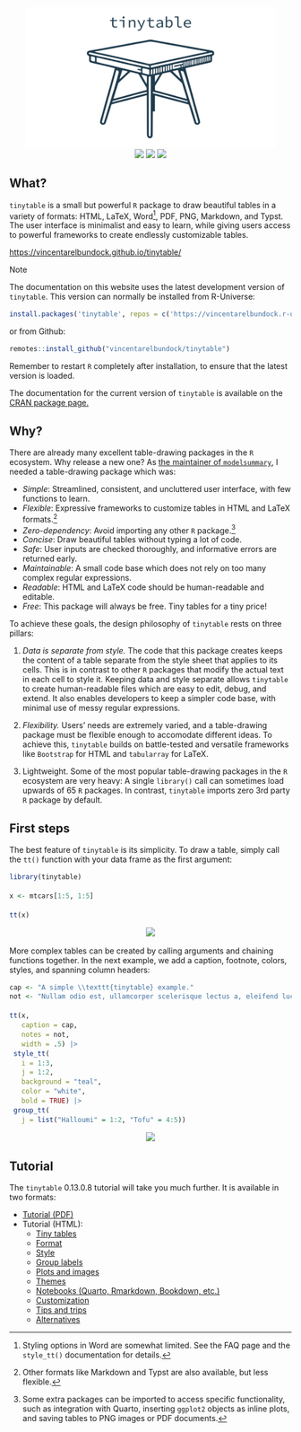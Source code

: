 

<p align="center">

<img src="man/figures/gallery/tinytable_gallery.gif" height = "250" class = "center">
<br> <!-- badges: start -->
<a href = "https://github.com/vincentarelbundock/tinytable/blob/main/LICENSE.md" target = "_blank"><img src="https://img.shields.io/badge/license-GPLv3-blue"></a>
<a href = "https://vincentarelbundock.github.io/tinytable/" target = "_blank"><img src="https://img.shields.io/static/v1?label=Website&message=Visit&color=blue"></a>
<a href = "https://cran.r-project.org/package=tinytable" target = "_blank"><img src="https://cranlogs.r-pkg.org/badges/tinytable"></a>
<!-- badges: end -->
</p>

## What?

`tinytable` is a small but powerful `R` package to draw beautiful tables
in a variety of formats: HTML, LaTeX, Word[^1], PDF, PNG, Markdown, and
Typst. The user interface is minimalist and easy to learn, while giving
users access to powerful frameworks to create endlessly customizable
tables.

<https://vincentarelbundock.github.io/tinytable/>

> [!NOTE]
>
> The documentation on this website uses the latest development version
> of `tinytable`. This version can normally be installed from
> R-Universe:
>
> ``` r
> install.packages('tinytable', repos = c('https://vincentarelbundock.r-universe.dev', 'https://cloud.r-project.org'))
> ```
>
> or from Github:
>
> ``` r
> remotes::install_github("vincentarelbundock/tinytable")
> ```
>
> Remember to restart `R` completely after installation, to ensure that
> the latest version is loaded.
>
> The documentation for the current version of `tinytable` is available
> on the [CRAN package
> page.](https://CRAN.R-project.org/package=tinytable)

## Why?

There are already many excellent table-drawing packages in the `R`
ecosystem. Why release a new one? As [the maintainer of
`modelsummary`](https://modelsummary.com), I needed a table-drawing
package which was:

- *Simple*: Streamlined, consistent, and uncluttered user interface,
  with few functions to learn.
- *Flexible*: Expressive frameworks to customize tables in HTML and
  LaTeX formats.[^2]
- *Zero-dependency*: Avoid importing any other `R` package.[^3]
- *Concise*: Draw beautiful tables without typing a lot of code.
- *Safe*: User inputs are checked thoroughly, and informative errors are
  returned early.
- *Maintainable*: A small code base which does not rely on too many
  complex regular expressions.
- *Readable*: HTML and LaTeX code should be human-readable and editable.
- *Free*: This package will always be free. Tiny tables for a tiny
  price!

To achieve these goals, the design philosophy of `tinytable` rests on
three pillars:

1)  *Data is separate from style.* The code that this package creates
    keeps the content of a table separate from the style sheet that
    applies to its cells. This is in contrast to other `R` packages that
    modify the actual text in each cell to style it. Keeping data and
    style separate allows `tinytable` to create human-readable files
    which are easy to edit, debug, and extend. It also enables
    developers to keep a simpler code base, with minimal use of messy
    regular expressions.

2)  *Flexibility.* Users’ needs are extremely varied, and a
    table-drawing package must be flexible enough to accomodate
    different ideas. To achieve this, `tinytable` builds on
    battle-tested and versatile frameworks like `Bootstrap` for HTML and
    `tabularray` for LaTeX.

3)  Lightweight. Some of the most popular table-drawing packages in the
    `R` ecosystem are very heavy: A single `library()` call can
    sometimes load upwards of 65 `R` packages. In contrast, `tinytable`
    imports zero 3rd party `R` package by default.

## First steps

The best feature of `tinytable` is its simplicity. To draw a table,
simply call the `tt()` function with your data frame as the first
argument:

``` r
library(tinytable)

x <- mtcars[1:5, 1:5]

tt(x)
```

<p align="center">

<img src="man/figures/readme_01.png" height = "180" class = "center">
<br>

More complex tables can be created by calling arguments and chaining
functions together. In the next example, we add a caption, footnote,
colors, styles, and spanning column headers:

``` r
cap <- "A simple \\texttt{tinytable} example."
not <- "Nullam odio est, ullamcorper scelerisque lectus a, eleifend luctus nisl. Etiam ullamcorper, nibh vel interdum auctor, odio nulla mollis tortor, vel fringilla ante quam quis est."

tt(x, 
   caption = cap, 
   notes = not, 
   width = .5) |> 
 style_tt(
   i = 1:3,
   j = 1:2,
   background = "teal",
   color = "white",
   bold = TRUE) |>
 group_tt(
   j = list("Halloumi" = 1:2, "Tofu" = 4:5))
```

<p align="center">

<img src="man/figures/readme_02.png" height = "350" class = "center">
<br>

## Tutorial

The `tinytable` 0.13.0.8 tutorial will take you much further. It is
available in two formats:

- [Tutorial
  (PDF)](https://vincentarelbundock.github.io/tinytable/vignettes/tinytable_tutorial.pdf)
- Tutorial (HTML):
  - [Tiny
    tables](https://vincentarelbundock.github.io/tinytable/vignettes/tinytable.html)
  - [Format](https://vincentarelbundock.github.io/tinytable/vignettes/format.html)
  - [Style](https://vincentarelbundock.github.io/tinytable/vignettes/style.html)
  - [Group
    labels](https://vincentarelbundock.github.io/tinytable/vignettes/group.html)
  - [Plots and
    images](https://vincentarelbundock.github.io/tinytable/vignettes/plot.html)
  - [Themes](https://vincentarelbundock.github.io/tinytable/vignettes/theme.html)
  - [Notebooks (Quarto, Rmarkdown, Bookdown,
    etc.)](https://vincentarelbundock.github.io/tinytable/vignettes/notebooks.html)
  - [Customization](https://vincentarelbundock.github.io/tinytable/vignettes/custom.html)
  - [Tips and
    trips](https://vincentarelbundock.github.io/tinytable/vignettes/tips.html)
  - [Alternatives](https://vincentarelbundock.github.io/tinytable/vignettes/alternatives.html)

[^1]: Styling options in Word are somewhat limited. See the FAQ page and
    the `style_tt()` documentation for details.

[^2]: Other formats like Markdown and Typst are also available, but less
    flexible.

[^3]: Some extra packages can be imported to access specific
    functionality, such as integration with Quarto, inserting `ggplot2`
    objects as inline plots, and saving tables to PNG images or PDF
    documents.
